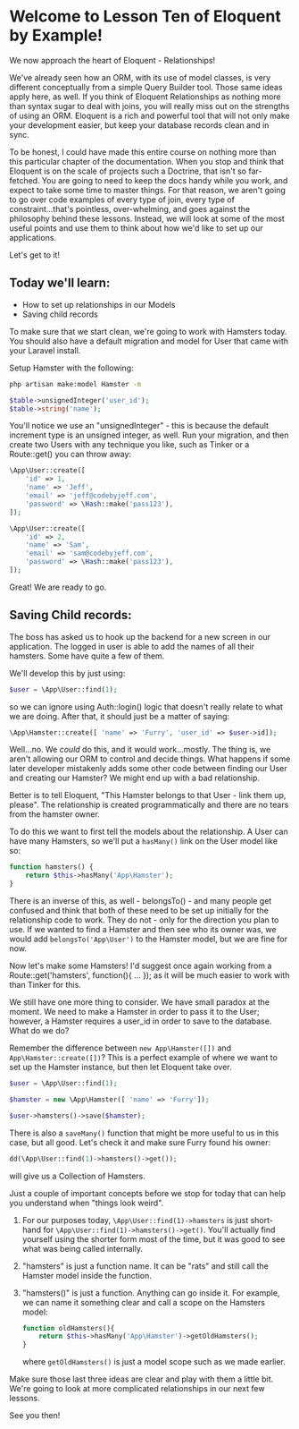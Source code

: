 # Welcome to Lesson Ten of Eloquent by Example!

We now approach the heart of Eloquent - Relationships!

We've already seen how an ORM, with its use of model classes, is very different conceptually from a simple Query Builder tool. Those same ideas apply here, as well. If you think of Eloquent Relationships as nothing more than syntax sugar to deal with joins, you will really miss out on the strengths of using an ORM. Eloquent is a rich and powerful tool that will not only make your development easier, but keep your database records clean and in sync.

To be honest, I could have made this entire course on nothing more than this particular chapter of the documentation. When you stop and think that Eloquent is on the scale of projects such a Doctrine, that isn't so far-fetched. You are going to need to keep the docs handy while you work, and expect to take some time to master things. For that reason, we aren't going to go over code examples of every type of join, every type of constraint...that's pointless, over-whelming, and goes against the philosophy behind these lessons. Instead, we will look at some of the most useful points and use them to think about how we'd like to set up our applications.

Let's get to it!

## Today we'll learn:
- How to set up relationships in our Models
- Saving child records

To make sure that we start clean, we're going to work with Hamsters today. You should also have a default migration and model for User that came with your Laravel install.

Setup Hamster with the following:

```bash
php artisan make:model Hamster -m
```

```php
$table->unsignedInteger('user_id');
$table->string('name');
```

You'll notice we use an "unsignedInteger" - this is because the default increment type is an unsigned integer, as well. Run your migration, and then create two Users with any technique you like, such as Tinker or a Route::get() you can throw away:

```php
\App\User::create([
    'id' => 1,
    'name' => 'Jeff',
    'email' => 'jeff@codebyjeff.com',
    'password' => \Hash::make('pass123'),
]);

\App\User::create([
    'id' => 2,
    'name' => 'Sam',
    'email' => 'sam@codebyjeff.com',
    'password' => \Hash::make('pass123'),
]);
```

Great! We are ready to go.

## Saving Child records:

The boss has asked us to hook up the backend for a new screen in our application. The logged in user is able to add the names of all their hamsters. Some have quite a few of them.

We'll develop this by just using:

```php
$user = \App\User::find(1);
```

so we can ignore using Auth::login() logic that doesn't really relate to what we are doing. After that, it should just be a matter of saying:

```php
\App\Hamster::create([ 'name' => 'Furry', 'user_id' => $user->id]);
```

Well...no. We *could* do this, and it would work...mostly. The thing is, we aren't allowing our ORM to control and decide things. What happens if some later developer mistakenly adds some other code between finding our User and creating our Hamster? We might end up with a bad relationship.

Better is to tell Eloquent, "This Hamster belongs to that User - link them up, please". The relationship is created programmatically and there are no tears from the hamster owner.

To do this we want to first tell the models about the relationship. A User can have many Hamsters, so we'll put a `hasMany()` link on the User model like so:

```php
function hamsters() {
    return $this->hasMany('App\Hamster');
}
```

There is an inverse of this, as well - belongsTo() - and many people get confused and think that both of these need to be set up initially for the relationship code to work. They do not - only for the direction you plan to use. If we wanted to find a Hamster and then see who its owner was, we would add `belongsTo('App\User')` to the Hamster model, but we are fine for now.

Now let's make some Hamsters! I'd suggest once again working from a Route::get('hamsters', function(){ ... }); as it will be much easier to work with than Tinker for this.

We still have one more thing to consider. We have small paradox at the moment. We need to make a Hamster in order to pass it to the User; however, a Hamster requires a user_id in order to save to the database. What do we do?

Remember the difference between `new App\Hamster([])` and `App\Hamster::create([])`? This is a perfect example of where we want to set up the Hamster instance, but then let Eloquent take over.

```php
$user = \App\User::find(1);

$hamster = new \App\Hamster([ 'name' => 'Furry']);

$user->hamsters()->save($hamster);
```

There is also a `saveMany()` function that might be more useful to us in this case, but all good. Let's check it and make sure Furry found his owner:

```php
dd(\App\User::find(1)->hamsters()->get());
```

will give us a Collection of Hamsters.

Just a couple of important concepts before we stop for today that can help you understand when "things look weird".

1. For our purposes today, `\App\User::find(1)->hamsters` is just short-hand for `\App\User::find(1)->hamsters()->get()`. You'll actually find yourself using the shorter form most of the time, but it was good to see what was being called internally.

2. "hamsters" is just a function name. It can be "rats" and still call the Hamster model inside the function.

3. "hamsters()" is just a function. Anything can go inside it. For example, we can name it something clear and call a scope on the Hamsters model:

   ```php
   function oldHamsters(){
       return $this->hasMany('App\Hamster')->getOldHamsters();
   }
   ```
   
   where `getOldHamsters()` is just a model scope such as we made earlier.

Make sure those last three ideas are clear and play with them a little bit. We're going to look at more complicated relationships in our next few lessons.

See you then!